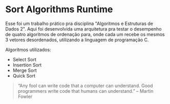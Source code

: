# Sort Algorithms Runtime

Esse foi um trabalho prático pra disciplina "Algoritmos e Estruturas de Dados 2". Aqui foi desenvolvida uma arquitetura pra testar o desempenho de quatro algoritmos de ordenação para, onde cada um recebe os mesmos 3 vetores desordenados, utilizando a linguagem de programação C.

Algoritmos utilizados:

- Select Sort
- Insertion Sort
- Merge Sort
- Quick Sort

> “Any fool can write code that a computer can understand. Good programmers write code that humans can understand.” – Martin Fowler